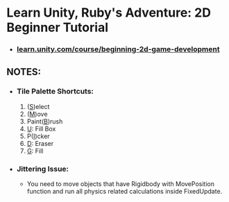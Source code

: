 # Learn Unity, Ruby's Adventure: 2D Beginner Tutorial

- ### [learn.unity.com/course/beginning-2d-game-development](https://learn.unity.com/course/beginning-2d-game-development)

## NOTES:
  - ### Tile Palette Shortcuts:
    1. (<u>S</u>)elect
    2. (<u>M</u>)ove
    3. Paint(<u>B</u>)rush
    4. <u>U</u>: Fill Box
    5. P(<u>I</u>)cker
    6. <u>D</u>: Eraser
    7. <u>G</u>: Fill

  - ### Jittering Issue:
    - You need to move objects that have Rigidbody with MovePosition function and run all physics related calculations inside FixedUpdate.